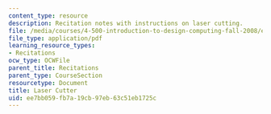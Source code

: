 ```yaml
---
content_type: resource
description: Recitation notes with instructions on laser cutting.
file: /media/courses/4-500-introduction-to-design-computing-fall-2008/ee7bb059fb7a19cb97eb63c51eb1725c_rec6.pdf
file_type: application/pdf
learning_resource_types:
- Recitations
ocw_type: OCWFile
parent_title: Recitations
parent_type: CourseSection
resourcetype: Document
title: Laser Cutter
uid: ee7bb059-fb7a-19cb-97eb-63c51eb1725c
---
```

